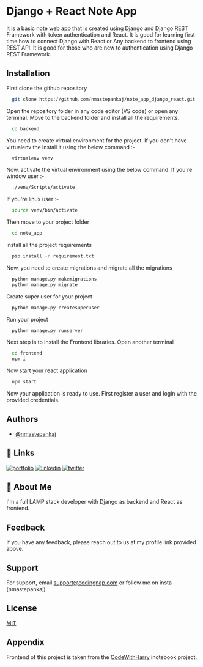 
# Django + React Note App

It is a basic note web app that is created using Django and Django REST Framework with token authentication and React.
It is good for learning first time how to connect Django with React or Any backend to frontend using REST API. It is good for those who are new to authentication using Django REST Framework.
## Installation

First clone the github repository

```bash
  git clone https://github.com/nmastepankaj/note_app_django_react.git
```

Open the repository folder in any code editor (VS code) or open any terminal.
Move to the backend folder and install all the requirements.

```bash
  cd backend
```

You need to create virtual environment for the project. If you don't have virtualenv the install it using the below command :-

```bash
  virtualenv venv
```

Now, activate the virtual environment using the below command.
If you're window user :-

```bash
  ./venv/Scripts/activate
```


If you're linux user :-

```bash
  source venv/bin/activate
```

Then move to your project folder 

```bash
  cd note_app
```

install all the project requirements

```bash
  pip install -r requirement.txt
```


Now, you need to create migrations and migrate all the migrations

```bash
  python manage.py makemigrations
  python manage.py migrate
```

Create super user for your project

```bash
  python manage.py createsuperuser
```

Run your project

```bash
  python manage.py runserver
```

Next step is to install the Frontend libraries. Open another terminal

```bash
  cd frontend
  npm i
```

Now start your react application

```bash
  npm start
```

Now your application is ready to use. First register a user and login with the provided credentials.


## Authors

- [@nmastepankaj](https://www.github.com/nmastepankaj)


## 🔗 Links
[![portfolio](https://img.shields.io/badge/my_portfolio-000?style=for-the-badge&logo=ko-fi&logoColor=white)](https://nmastepankaj.netlify.app/)
[![linkedin](https://img.shields.io/badge/linkedin-0A66C2?style=for-the-badge&logo=linkedin&logoColor=white)](https://www.linkedin.com/in/nmastepankaj/)
[![twitter](https://img.shields.io/badge/twitter-1DA1F2?style=for-the-badge&logo=twitter&logoColor=white)](https://twitter.com/nmastepankaj)


## 🚀 About Me
I'm a full LAMP stack developer with Django as backend and React as frontend.


## Feedback

If you have any feedback, please reach out to us at my profile link provided above.


## Support

For support, email support@codingnap.com or follow me on insta (nmastepankaj).


## License

[MIT](https://choosealicense.com/licenses/mit/)


## Appendix

Frontend of this project is taken from the [CodeWithHarry](https://github.com/CodeWithHarry) inotebook project.

